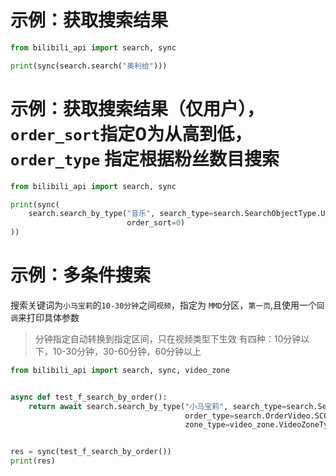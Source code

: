 # 示例：获取搜索结果

```python
from bilibili_api import search, sync

print(sync(search.search("奥利给")))
```

# 示例：获取搜索结果（仅用户），`order_sort`指定0为从高到低，`order_type` 指定根据粉丝数目搜索

```python
from bilibili_api import search, sync

print(sync(
    search.search_by_type("音乐", search_type=search.SearchObjectType.USER, order_type=search.OrderUser.FANS,
                          order_sort=0)
))
```

# 示例：多条件搜索

搜索关键词为`小马宝莉`的`10-30分钟`之间`视频`，指定为 `MMD`分区，`第一页`,且使用一个`回调`来打印具体参数

> 分钟指定自动转换到指定区间，只在视频类型下生效 有四种：10分钟以下，10-30分钟，30-60分钟，60分钟以上

```python
from bilibili_api import search, sync, video_zone


async def test_f_search_by_order():
    return await search.search_by_type("小马宝莉", search_type=search.SearchObjectType.VIDEO,
                                       order_type=search.OrderVideo.SCORES, time_range=10,
                                       zone_type=video_zone.VideoZoneTypes.DOUGA_MMD, page=1, debug_param_func=print)


res = sync(test_f_search_by_order())
print(res)

```
